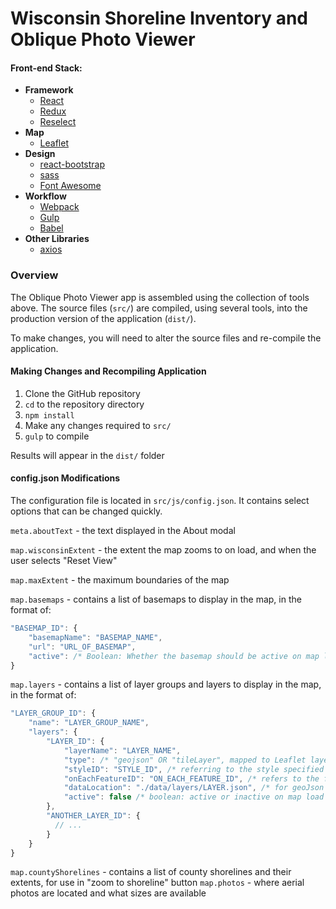 # Wisconsin Shoreline Inventory and Oblique Photo Viewer

#### Front-end Stack:
 * **Framework**
   * [React](https://facebook.github.io/react/)
   * [Redux](http://redux.js.org/)
   * [Reselect](https://github.com/reactjs/reselect)
 * **Map**
   * [Leaflet](http://leafletjs.com/)
 * **Design**
   * [react-bootstrap](https://react-bootstrap.github.io/)
   * [sass](http://sass-lang.com/)
   * [Font Awesome](http://fontawesome.io/)
 * **Workflow**
   * [Webpack](https://webpack.github.io/)
   * [Gulp](http://gulpjs.com/)
   * [Babel](https://babeljs.io/)
 * **Other Libraries**
   * [axios](https://github.com/mzabriskie/axios)

### Overview
The Oblique Photo Viewer app is assembled using the collection of tools above. The source files (```src/```) are compiled, using several tools, into the production version of the application (```dist/```). 

To make changes, you will need to alter the source files and re-compile the application. 

#### Making Changes and Recompiling Application
1. Clone the GitHub repository 
1. ```cd``` to the repository directory
1. ```npm install```
1. Make any changes required to ```src/```
1. ```gulp``` to compile

Results will appear in the ```dist/``` folder

#### config.json Modifications
The configuration file is located in ```src/js/config.json```. It contains select options that can be changed quickly.

```meta.aboutText``` - the text displayed in the About modal

```map.wisconsinExtent``` - the extent the map zooms to on load, and when the user selects "Reset View"

```map.maxExtent``` - the maximum boundaries of the map

```map.basemaps``` - contains a list of basemaps to display in the map, in the format of:

````Javascript
"BASEMAP_ID": {
    "basemapName": "BASEMAP_NAME",
    "url": "URL_OF_BASEMAP",
    "active": /* Boolean: Whether the basemap should be active on map load */
}
````
```map.layers``` - contains a list of layer groups and layers to display in the map, in the format of:
````Javascript
"LAYER_GROUP_ID": {
    "name": "LAYER_GROUP_NAME",
    "layers": {
        "LAYER_ID": {
            "layerName": "LAYER_NAME",
            "type": /* "geojson" OR "tileLayer", mapped to Leaflet layer types of same name */,
            "styleID": "STYLE_ID", /* referring to the style specified in /src/js/layers/styles.js */
            "onEachFeatureID": "ON_EACH_FEATURE_ID", /* refers to the function specified in /src/js/layers/onEachFeature.js */
            "dataLocation": "./data/layers/LAYER.json", /* for geoJson types, refers to location of geoJSON file with layer data */ 
            "active": false /* boolean: active or inactive on map load */
        },
        "ANOTHER_LAYER_ID": {
          // ...
        }
    }
}
````
```map.countyShorelines``` - contains a list of county shorelines and their extents, for use in "zoom to shoreline" button
```map.photos``` - where aerial photos are located and what sizes are available

